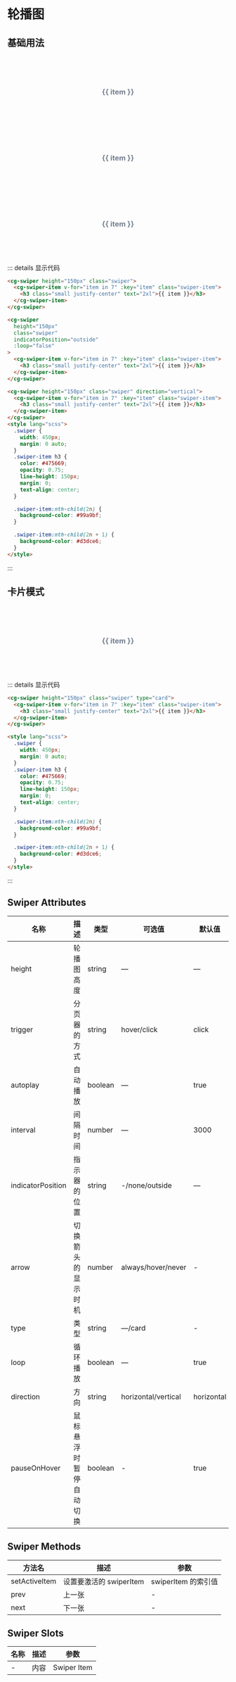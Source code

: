# 轮播图

###

## 基础用法

###

<script setup>
    import {ref} from 'vue'
</script>
<style lang="scss">
    .swiper {
        width: 450px;
        margin: 0 auto;
        margin-bottom:20px;
    }
    .swiper-item h3 {
        color: #475669;
        opacity: 0.75;
        line-height: 150px;
        margin: 0;
        text-align: center;
    }

    .swiper-item:nth-child(2n) {
        background-color: #99a9bf;
    }

    .swiper-item:nth-child(2n + 1) {
        background-color: #d3dce6;
    }
</style>
<cg-swiper height="150px" class="swiper">
    <cg-swiper-item v-for="item in 7" :key="item" class="swiper-item">
        <h3 class="small justify-center" text="2xl">{{ item }}</h3>
    </cg-swiper-item>
</cg-swiper>

<cg-swiper height="150px" class="swiper" indicatorPosition="outside" :loop="false">
    <cg-swiper-item v-for="item in 7" :key="item" class="swiper-item">
        <h3 class="small justify-center" text="2xl">{{ item }}</h3>
    </cg-swiper-item>
</cg-swiper>

<cg-swiper height="150px" class="swiper" direction="vertical" :autoplay="false">
    <cg-swiper-item v-for="item in 7" :key="item" class="swiper-item">
        <h3 class="small justify-center" text="2xl">{{ item }}</h3>
    </cg-swiper-item>
</cg-swiper>

::: details 显示代码

```html
<cg-swiper height="150px" class="swiper">
  <cg-swiper-item v-for="item in 7" :key="item" class="swiper-item">
    <h3 class="small justify-center" text="2xl">{{ item }}</h3>
  </cg-swiper-item>
</cg-swiper>

<cg-swiper
  height="150px"
  class="swiper"
  indicatorPosition="outside"
  :loop="false"
>
  <cg-swiper-item v-for="item in 7" :key="item" class="swiper-item">
    <h3 class="small justify-center" text="2xl">{{ item }}</h3>
  </cg-swiper-item>
</cg-swiper>

<cg-swiper height="150px" class="swiper" direction="vertical">
  <cg-swiper-item v-for="item in 7" :key="item" class="swiper-item">
    <h3 class="small justify-center" text="2xl">{{ item }}</h3>
  </cg-swiper-item>
</cg-swiper>
<style lang="scss">
  .swiper {
    width: 450px;
    margin: 0 auto;
  }
  .swiper-item h3 {
    color: #475669;
    opacity: 0.75;
    line-height: 150px;
    margin: 0;
    text-align: center;
  }

  .swiper-item:nth-child(2n) {
    background-color: #99a9bf;
  }

  .swiper-item:nth-child(2n + 1) {
    background-color: #d3dce6;
  }
</style>
```

:::

###

## 卡片模式

###

<cg-swiper height="150px" class="swiper" type="card">
    <cg-swiper-item v-for="item in 7" :key="item" class="swiper-item">
        <h3 class="small justify-center" text="2xl">{{ item }}</h3>
    </cg-swiper-item>
</cg-swiper>

::: details 显示代码

```html
<cg-swiper height="150px" class="swiper" type="card">
  <cg-swiper-item v-for="item in 7" :key="item" class="swiper-item">
    <h3 class="small justify-center" text="2xl">{{ item }}</h3>
  </cg-swiper-item>
</cg-swiper>

<style lang="scss">
  .swiper {
    width: 450px;
    margin: 0 auto;
  }
  .swiper-item h3 {
    color: #475669;
    opacity: 0.75;
    line-height: 150px;
    margin: 0;
    text-align: center;
  }

  .swiper-item:nth-child(2n) {
    background-color: #99a9bf;
  }

  .swiper-item:nth-child(2n + 1) {
    background-color: #d3dce6;
  }
</style>
```

:::

## Swiper Attributes

| 名称              | 描述                   | 类型    | 可选值              | 默认值     |
| ----------------- | ---------------------- | ------- | ------------------- | ---------- |
| height            | 轮播图高度             | string  | —                   | —          |
| trigger           | 分页器的方式           | string  | hover/click         | click      |
| autoplay          | 自动播放               | boolean | —                   | true       |
| interval          | 间隔时间               | number  | —                   | 3000       |
| indicatorPosition | 指示器的位置           | string  | -/none/outside      | —          |
| arrow             | 切换箭头的显示时机     | number  | always/hover/never  | -          |
| type              | 类型                   | string  | —/card              | -          |
| loop              | 循环播放               | boolean | —                   | true       |
| direction         | 方向                   | string  | horizontal/vertical | horizontal |
| pauseOnHover      | 鼠标悬浮时暂停自动切换 | boolean | -                   | true       |

## Swiper Methods

| 方法名        | 描述                    | 参数                |
| ------------- | ----------------------- | ------------------- |
| setActiveItem | 设置要激活的 swiperItem | swiperItem 的索引值 |
| prev          | 上一张                  | -                   |
| next          | 下一张                  | -                   |

## Swiper Slots

| 名称 | 描述 | 参数        |
| ---- | ---- | ----------- |
| -    | 内容 | Swiper Item |
